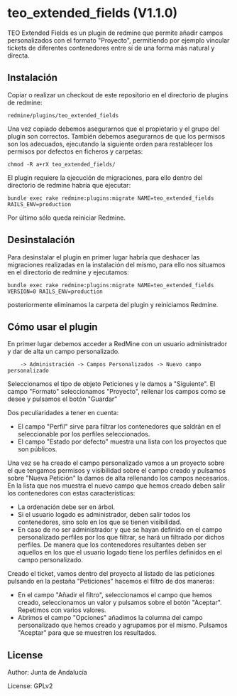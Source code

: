 # teo_extended_fields (V1.1.0)

TEO Extended Fields es un plugin de redmine que permite añadir campos personalizados  con el formato "Proyecto", permitiendo por ejemplo vincular tickets de diferentes contenedores entre sí de una forma más natural y directa.

## Instalación

Copiar o realizar un checkout de este repositorio en el directorio de plugins de
redmine: 
	
	redmine/plugins/teo_extended_fields

Una vez copiado debemos asegurarnos que el propietario y el grupo del plugin son correctos. También debemos asegurarnos de que los permisos son los adecuados, ejecutando la siguiente orden para restablecer los permisos por defectos en ficheros y carpetas:
```
chmod -R a+rX teo_extended_fields/
```
El plugin requiere la ejecución de migraciones, para ello dentro del directorio de redmine habría que ejecutar:
```	
bundle exec rake redmine:plugins:migrate NAME=teo_extended_fields RAILS_ENV=production
```

Por último sólo queda reiniciar Redmine.

## Desinstalación

Para desinstalar el plugin en primer lugar habría que deshacer las migraciones realizadas en la instalación del mismo, para ello nos situamos en el directorio de redmine y ejecutamos:
```
bundle exec rake redmine:plugins:migrate NAME=teo_extended_fields VERSION=0 RAILS_ENV=production
```

posteriormente  eliminamos la carpeta del plugin y reiniciamos Redmine.


## Cómo usar el plugin

En primer lugar debemos acceder a RedMine con un usuario administrador y dar de alta un campo personalizado.
```
	-> Administración -> Campos Personalizados -> Nuevo campo personalizado
```
Seleccionamos el tipo de objeto Peticiones y le damos a "Siguiente". El campo "Formato" seleccionamos "Proyecto", rellenar los campos como se desee y pulsamos el botón "Guardar"

Dos peculiaridades a tener en cuenta: 

- El campo "Perfil" sirve para filtrar los contenedores que saldrán en el seleccionable por los perfiles seleccionados.
- El campo "Estado por defecto" muestra una lista con los proyectos que son públicos.

Una vez se ha creado el campo personalizado vamos a un proyecto sobre el que tengamos permisos y visibilidad sobre el campo creado y pulsamos sobre "Nueva Petición" la damos de alta rellenando los campos necesarios. En la lista que nos muestra el nuevo campo que hemos creado deben salir los contenedores con estas características:

- La ordenación debe ser en árbol.
- Si el usuario logado es administrador, deben salir todos los contenedores, sino solo en los que se tienen visibilidad.
- En caso de no ser administrador y que se hayan definido en el campo personalizado perfiles por los que filtrar, se hará un filtrado por dichos perfiles. De manera que los contenedores resultantes deben ser aquellos en los que el usuario logado tiene los perfiles definidos en el campo personalizado.

Creado el ticket, vamos dentro del proyecto al listado de las peticiones pulsando en la pestaña "Peticiones" hacemos el filtro de dos maneras:

- En el campo "Añadir el filtro", seleccionamos el campo que hemos creado, seleccionamos un valor y pulsamos sobre el botón "Aceptar". Repetimos con varios valores.
- Abrimos el campo "Opciones" añadimos la columna del campo personalizado que hemos creado y agrupamos por el mismo. Pulsamos "Aceptar" para que se muestren los resultados.

## License

Author: Junta de Andalucía

License: GPLv2
